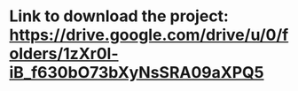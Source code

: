 # Link to download the project: https://drive.google.com/drive/u/0/folders/1zXr0l-iB_f630bO73bXyNsSRA09aXPQ5
